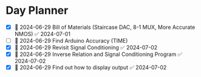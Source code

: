 # Day Planner
- [x] 📅 2024-06-29 Bill of Materials (Staircase DAC, 8-1 MUX, More Accurate NMOS) ✅ 2024-07-01
- [ ] 📅 2024-06-29 Find Arduino Accuracy (TIME)
- [x] 📅 2024-06-29 Revisit Signal Conditioning ✅ 2024-07-02
- [x] 📅 2024-06-29 Inverse Relation and Signal Conditioning Program ✅ 2024-07-02
- [x] 📅 2024-06-29 Find out how to display output ✅ 2024-07-02